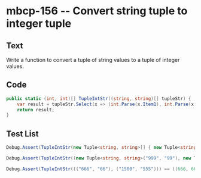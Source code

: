 # mbcp-156 -- Convert string tuple to integer tuple

## Text

Write a function to convert a tuple of string values to a tuple of integer values.

## Code

```csharp
public static (int, int)[] TupleIntStr((string, string)[] tupleStr) {
    var result = tupleStr.Select(x => (int.Parse(x.Item1), int.Parse(x.Item2))).ToArray();
    return result;
}
```

## Test List

```csharp
Debug.Assert(TupleIntStr(new Tuple<string, string>[] { new Tuple<string, string>("333", "33"), new Tuple<string, string>("1416", "55") }).Equals(new Tuple<int, int>[] { new Tuple<int, int>(333, 33), new Tuple<int, int>(1416, 55) }));
```

```csharp
Debug.Assert(TupleIntStr((new Tuple<string, string>("999", "99"), new Tuple<string, string>("1000", "500"))) == (new Tuple<int, int>(999, 99), new Tuple<int, int>(1000, 500)));
```

```csharp
Debug.Assert(TupleIntStr((("666", "66"), ("1500", "555"))) == ((666, 66), (1500, 555)));
```
